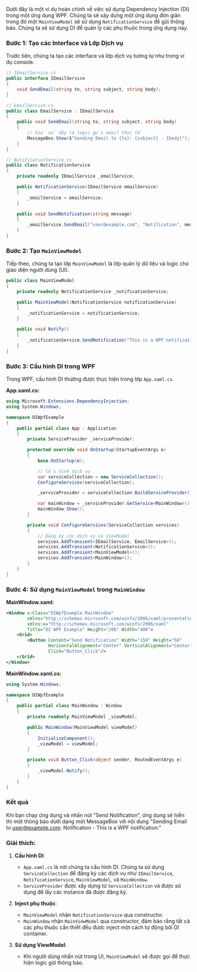 Dưới đây là một ví dụ hoàn chỉnh về việc sử dụng Dependency Injection (DI) trong một ứng dụng WPF. Chúng ta sẽ xây dựng một ứng dụng đơn giản trong đó một `MainViewModel` sẽ sử dụng `NotificationService` để gửi thông báo. Chúng ta sẽ sử dụng DI để quản lý các phụ thuộc trong ứng dụng này.

### Bước 1: Tạo các Interface và Lớp Dịch vụ

Trước tiên, chúng ta tạo các interface và lớp dịch vụ tương tự như trong ví dụ console.

```csharp
// IEmailService.cs
public interface IEmailService
{
    void SendEmail(string to, string subject, string body);
}

// EmailService.cs
public class EmailService : IEmailService
{
    public void SendEmail(string to, string subject, string body)
    {
        // Giả sử đây là logic gửi email thực tế
        MessageBox.Show($"Sending Email to {to}: {subject} - {body}");
    }
}

// NotificationService.cs
public class NotificationService
{
    private readonly IEmailService _emailService;

    public NotificationService(IEmailService emailService)
    {
        _emailService = emailService;
    }

    public void SendNotification(string message)
    {
        _emailService.SendEmail("user@example.com", "Notification", message);
    }
}
```

### Bước 2: Tạo `MainViewModel`

Tiếp theo, chúng ta tạo lớp `MainViewModel` là lớp quản lý dữ liệu và logic cho giao diện người dùng (UI).

```csharp
public class MainViewModel
{
    private readonly NotificationService _notificationService;

    public MainViewModel(NotificationService notificationService)
    {
        _notificationService = notificationService;
    }

    public void Notify()
    {
        _notificationService.SendNotification("This is a WPF notification.");
    }
}
```

### Bước 3: Cấu hình DI trong WPF

Trong WPF, cấu hình DI thường được thực hiện trong lớp `App.xaml.cs`.

**App.xaml.cs:**

```csharp
using Microsoft.Extensions.DependencyInjection;
using System.Windows;

namespace DIWpfExample
{
    public partial class App : Application
    {
        private ServiceProvider _serviceProvider;

        protected override void OnStartup(StartupEventArgs e)
        {
            base.OnStartup(e);

            // Cấu hình dịch vụ
            var serviceCollection = new ServiceCollection();
            ConfigureServices(serviceCollection);

            _serviceProvider = serviceCollection.BuildServiceProvider();

            var mainWindow = _serviceProvider.GetService<MainWindow>();
            mainWindow.Show();
        }

        private void ConfigureServices(ServiceCollection services)
        {
            // Đăng ký các dịch vụ và ViewModel
            services.AddTransient<IEmailService, EmailService>();
            services.AddTransient<NotificationService>();
            services.AddTransient<MainViewModel>();
            services.AddTransient<MainWindow>();
        }
    }
}
```

### Bước 4: Sử dụng `MainViewModel` trong `MainWindow`

**MainWindow.xaml:**

```xml
<Window x:Class="DIWpfExample.MainWindow"
        xmlns="http://schemas.microsoft.com/winfx/2006/xaml/presentation"
        xmlns:x="http://schemas.microsoft.com/winfx/2006/xaml"
        Title="DI WPF Example" Height="200" Width="400">
    <Grid>
        <Button Content="Send Notification" Width="150" Height="50" 
                HorizontalAlignment="Center" VerticalAlignment="Center"
                Click="Button_Click"/>
    </Grid>
</Window>
```

**MainWindow.xaml.cs:**

```csharp
using System.Windows;

namespace DIWpfExample
{
    public partial class MainWindow : Window
    {
        private readonly MainViewModel _viewModel;

        public MainWindow(MainViewModel viewModel)
        {
            InitializeComponent();
            _viewModel = viewModel;
        }

        private void Button_Click(object sender, RoutedEventArgs e)
        {
            _viewModel.Notify();
        }
    }
}
```

### Kết quả

Khi bạn chạy ứng dụng và nhấn nút "Send Notification", ứng dụng sẽ hiển thị một thông báo dưới dạng một MessageBox với nội dung "Sending Email to user@example.com: Notification - This is a WPF notification."

### Giải thích:
1. **Cấu hình DI**:
   - `App.xaml.cs` là nơi chúng ta cấu hình DI. Chúng ta sử dụng `ServiceCollection` để đăng ký các dịch vụ như `IEmailService`, `NotificationService`, `MainViewModel`, và `MainWindow`.
   - `ServiceProvider` được xây dựng từ `ServiceCollection` và được sử dụng để lấy các instance đã được đăng ký.

2. **Inject phụ thuộc**:
   - `MainViewModel` nhận `NotificationService` qua constructor.
   - `MainWindow` nhận `MainViewModel` qua constructor, đảm bảo rằng tất cả các phụ thuộc cần thiết đều được inject một cách tự động bởi DI container.

3. **Sử dụng ViewModel**:
   - Khi người dùng nhấn nút trong UI, `MainViewModel` sẽ được gọi để thực hiện logic gửi thông báo.
